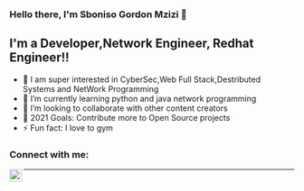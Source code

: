 ### Hello there, I'm Sboniso Gordon Mzizi 👋


## I'm a Developer,Network Engineer, Redhat Engineer!!

- 🔭 I am super interested in CyberSec,Web Full Stack,Destributed Systems and NetWork Programming
- 🌱 I’m currently learning python and java network programming
- 👯 I’m looking to collaborate with other content creators
- 🥅 2021 Goals: Contribute more to Open Source projects
- ⚡ Fun fact: I love to gym


### Connect with me:


[<img align="left" alt="codeSTACKr | LinkedIn" width="22px" src="https://cdn.jsdelivr.net/npm/simple-icons@v3/icons/linkedin.svg" />][linkedin]


---
[linkedin]:https://www.linkedin.com/in/sboniso-g-mzizi
